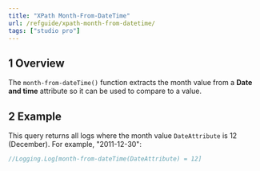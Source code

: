 ```yaml
---
title: "XPath Month-From-DateTime"
url: /refguide/xpath-month-from-datetime/
tags: ["studio pro"]
---
```


## 1 Overview

The `month-from-dateTime()` function extracts the month value from a **Date and time** attribute so it can be used to compare to a value.

## 2 Example

This query returns all logs where the month value `DateAttribute` is 12 (December). For example, "2011-12-30":

```java
//Logging.Log[month-from-dateTime(DateAttribute) = 12]
```
